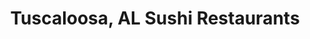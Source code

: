 ---
layout: city
title: Tuscaloosa, AL Sushi Restaurants
permalink: /alabama/tuscaloosa/
stateAbbr: AL
stateName: Alabama
cityName: Tuscaloosa
---